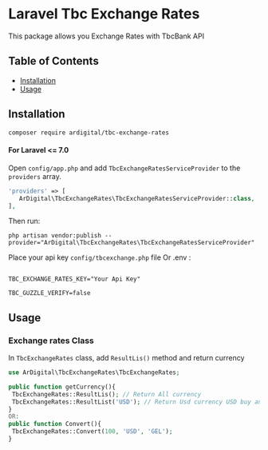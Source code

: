 # Laravel Tbc Exchange Rates

This package allows you   Exchange Rates  with TbcBank   API


## Table of Contents

- [Installation](#installation)
- [Usage](#usage)

## Installation

```
composer require ardigital/tbc-exchange-rates
```

#### For Laravel <= 7.0

Open `config/app.php` and add `TbcExchangeRatesServiceProvider` to the `providers` array.

```php
'providers' => [
   ArDigital\TbcExchangeRates\TbcExchangeRatesServiceProvider::class,
],
```

Then run:

```
php artisan vendor:publish --provider="ArDigital\TbcExchangeRates\TbcExchangeRatesServiceProvider"
```

Place your api key  `config/tbcexchange.php` file Or .env : 
 
```
 
TBC_EXCHANGE_RATES_KEY="Your Api Key"

TBC_GUZZLE_VERIFY=false
```

 
## Usage

###  Exchange rates Class

In `TbcExchangeRates` class, add `ResultLis()` method and return currency

```php
use ArDigital\TbcExchangeRates\TbcExchangeRates;

public function getCurrency(){
 TbcExchangeRates::ResultLis(); // Return All currency
 TbcExchangeRates::ResultList('USD'); // Return Usd currency USD buy and sell
}
OR:
public function Convert(){
 TbcExchangeRates::Convert(100, 'USD', 'GEL'); 
}
 
